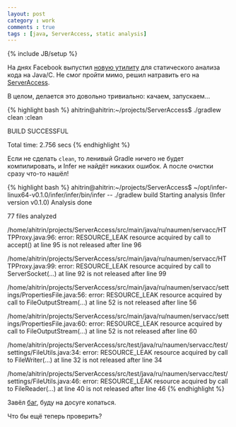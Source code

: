 ```yaml
---
layout: post
category : work
comments : true
tags : [java, ServerAccess, static analysis]
---
```

{% include JB/setup %}

На днях Facebook выпустил [новую утилиту](http://fbinfer.com/) для статического анализа кода на Java/C.
Не смог пройти мимо, решил натравить его на [ServerAccess](https://github.com/apatrushev/ServerAccess).

В целом, делается это довольно тривиально: качаем, запускаем...

{% highlight bash %}
ahitrin@ahitrin:~/projects/ServerAccess$ ./gradlew clean
:clean

BUILD SUCCESSFUL

Total time: 2.756 secs
{% endhighlight %}

Если не сделать `clean`, то ленивый Gradle ничего не будет компилировать, и Infer не найдёт никаких ошибок.
А после очистки сразу что-то нашёл!

{% highlight bash %}
ahitrin@ahitrin:~/projects/ServerAccess$ ~/opt/infer-linux64-v0.1.0/infer/infer/bin/infer -- ./gradlew build
Starting analysis (Infer version v0.1.0)
Analysis done

77 files analyzed


/home/ahitrin/projects/ServerAccess/src/main/java/ru/naumen/servacc/HTTPProxy.java:96: error: RESOURCE_LEAK
   resource acquired by call to accept() at line 95 is not released after line 96

/home/ahitrin/projects/ServerAccess/src/main/java/ru/naumen/servacc/HTTPProxy.java:99: error: RESOURCE_LEAK
   resource acquired by call to ServerSocket(...) at line 92 is not released after line 99

/home/ahitrin/projects/ServerAccess/src/main/java/ru/naumen/servacc/settings/PropertiesFile.java:56: error: RESOURCE_LEAK
   resource acquired by call to FileOutputStream(...) at line 52 is not released after line 56

/home/ahitrin/projects/ServerAccess/src/main/java/ru/naumen/servacc/settings/PropertiesFile.java:60: error: RESOURCE_LEAK
   resource acquired by call to FileOutputStream(...) at line 52 is not released after line 60

/home/ahitrin/projects/ServerAccess/src/test/java/ru/naumen/servacc/test/settings/FileUtils.java:34: error: RESOURCE_LEAK
   resource acquired by call to FileWriter(...) at line 32 is not released after line 34

/home/ahitrin/projects/ServerAccess/src/test/java/ru/naumen/servacc/test/settings/FileUtils.java:46: error: RESOURCE_LEAK
   resource acquired by call to FileReader(...) at line 40 is not released after line 46
{% endhighlight %}

Завёл [баг](https://github.com/apatrushev/ServerAccess/issues/58), буду на досуге копаться.

Что бы ещё теперь проверить?
